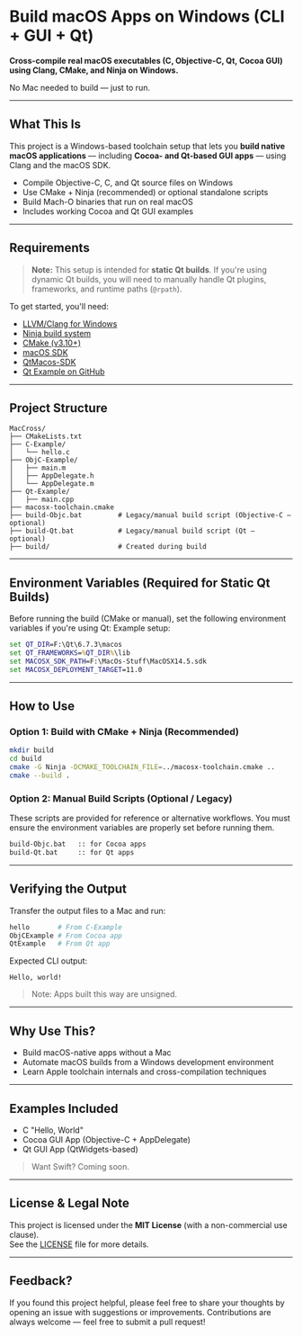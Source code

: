 # Build macOS Apps on Windows (CLI + GUI + Qt)

**Cross-compile real macOS executables (C, Objective-C, Qt, Cocoa GUI) using Clang, CMake, and Ninja on Windows.**

No Mac needed to build — just to run.

---

## What This Is

This project is a Windows-based toolchain setup that lets you **build native macOS applications** — including **Cocoa- and Qt-based GUI apps** — using Clang and the macOS SDK.

- Compile Objective-C, C, and Qt source files on Windows  
- Use CMake + Ninja (recommended) or optional standalone scripts  
- Build Mach-O binaries that run on real macOS  
- Includes working Cocoa and Qt GUI examples

---

## Requirements

>  **Note:** This setup is intended for **static Qt builds**. If you're using dynamic Qt builds, you will need to manually handle Qt plugins, frameworks, and runtime paths (`@rpath`).

To get started, you'll need:

- [LLVM/Clang for Windows](https://releases.llvm.org/)
- [Ninja build system](https://github.com/ninja-build/ninja/releases)
- [CMake (v3.10+)](https://cmake.org/download/)
- [macOS SDK](https://github.com/phracker/MacOSX-SDKs/releases/tag/11.3)
- [QtMacos-SDK](https://github.com/LongSoft/qt-6-static-universal-macos)
- [Qt Example on GitHub](https://github.com/pyinstxtractor/Pyextract/tree/PyInstaller-Archive-Viewer)

---

## Project Structure

```
MacCross/
├── CMakeLists.txt
├── C-Example/
│   └── hello.c
├── ObjC-Example/
│   ├── main.m
│   ├── AppDelegate.h
│   └── AppDelegate.m
├── Qt-Example/
│   ├── main.cpp
├── macosx-toolchain.cmake
├── build-Objc.bat         # Legacy/manual build script (Objective-C – optional)
├── build-Qt.bat           # Legacy/manual build script (Qt – optional)
├── build/                 # Created during build
```

---

## Environment Variables (Required for Static Qt Builds)

Before running the build (CMake or manual), set the following environment variables if you're using Qt:
Example setup:
```cmd
set QT_DIR=F:\Qt\6.7.3\macos
set QT_FRAMEWORKS=%QT_DIR%\lib
set MACOSX_SDK_PATH=F:\MacOs-Stuff\MacOSX14.5.sdk
set MACOSX_DEPLOYMENT_TARGET=11.0
```

---

## How to Use

### Option 1: Build with CMake + Ninja (Recommended)

```bash
mkdir build
cd build
cmake -G Ninja -DCMAKE_TOOLCHAIN_FILE=../macosx-toolchain.cmake ..
cmake --build .
```

### Option 2: Manual Build Scripts (Optional / Legacy)

These scripts are provided for reference or alternative workflows. You must ensure the environment variables are properly set before running them.

```cmd
build-Objc.bat   :: for Cocoa apps
build-Qt.bat     :: for Qt apps
```

---

## Verifying the Output

Transfer the output files to a Mac and run:

```sh
hello       # From C-Example
ObjCExample # From Cocoa app
QtExample   # From Qt app
```

Expected CLI output:

```
Hello, world!
```

> Note: Apps built this way are unsigned.

---

## Why Use This?

- Build macOS-native apps without a Mac
- Automate macOS builds from a Windows development environment
- Learn Apple toolchain internals and cross-compilation techniques

---

## Examples Included

- C "Hello, World"
- Cocoa GUI App (Objective-C + AppDelegate)
- Qt GUI App (QtWidgets-based)

> Want Swift? Coming soon.

---

## License & Legal Note

This project is licensed under the **MIT License** (with a non-commercial use clause).  
See the [LICENSE](./LICENSE) file for more details.

---

## Feedback?

If you found this project helpful, please feel free to share your thoughts by opening an issue with suggestions or improvements. Contributions are always welcome — feel free to submit a pull request!
